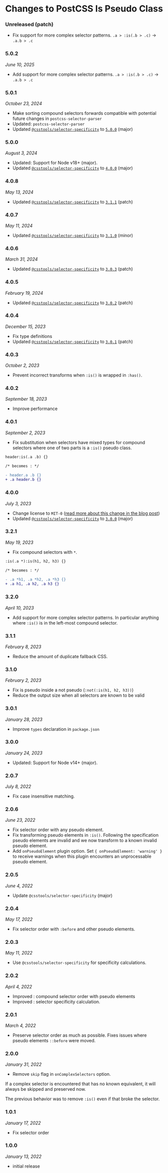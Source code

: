 # Changes to PostCSS Is Pseudo Class

### Unreleased (patch)

- Fix support for more complex selector patterns. `.a > :is(.b > .c)` -> `.a.b > .c`

### 5.0.2

_June 10, 2025_

- Add support for more complex selector patterns. `.a > :is(.b > .c)` -> `.a.b > .c`

### 5.0.1

_October 23, 2024_

- Make sorting compound selectors forwards compatible with potential future changes in `postcss-selector-parser`
- Updated: `postcss-selector-parser`
- Updated [`@csstools/selector-specificity`](https://github.com/csstools/postcss-plugins/tree/main/packages/selector-specificity) to [`5.0.0`](https://github.com/csstools/postcss-plugins/tree/main/packages/selector-specificity/CHANGELOG.md#500) (major)

### 5.0.0

_August 3, 2024_

- Updated: Support for Node v18+ (major).
- Updated [`@csstools/selector-specificity`](https://github.com/csstools/postcss-plugins/tree/main/packages/selector-specificity) to [`4.0.0`](https://github.com/csstools/postcss-plugins/tree/main/packages/selector-specificity/CHANGELOG.md#400) (major)

### 4.0.8

_May 13, 2024_

- Updated [`@csstools/selector-specificity`](https://github.com/csstools/postcss-plugins/tree/main/packages/selector-specificity) to [`3.1.1`](https://github.com/csstools/postcss-plugins/tree/main/packages/selector-specificity/CHANGELOG.md#311) (patch)

### 4.0.7

_May 11, 2024_

- Updated [`@csstools/selector-specificity`](https://github.com/csstools/postcss-plugins/tree/main/packages/selector-specificity) to [`3.1.0`](https://github.com/csstools/postcss-plugins/tree/main/packages/selector-specificity/CHANGELOG.md#310) (minor)

### 4.0.6

_March 31, 2024_

- Updated [`@csstools/selector-specificity`](https://github.com/csstools/postcss-plugins/tree/main/packages/selector-specificity) to [`3.0.3`](https://github.com/csstools/postcss-plugins/tree/main/packages/selector-specificity/CHANGELOG.md#303) (patch)

### 4.0.5

_February 19, 2024_

- Updated [`@csstools/selector-specificity`](https://github.com/csstools/postcss-plugins/tree/main/packages/selector-specificity) to [`3.0.2`](https://github.com/csstools/postcss-plugins/tree/main/packages/selector-specificity/CHANGELOG.md#302) (patch)

### 4.0.4

_December 15, 2023_

- Fix type definitions
- Updated [`@csstools/selector-specificity`](https://github.com/csstools/postcss-plugins/tree/main/packages/selector-specificity) to [`3.0.1`](https://github.com/csstools/postcss-plugins/tree/main/packages/selector-specificity/CHANGELOG.md#301) (patch)

### 4.0.3

_October 2, 2023_

- Prevent incorrect transforms when `:is()` is wrapped in `:has()`.

### 4.0.2

_September 18, 2023_

- Improve performance

### 4.0.1

_September 2, 2023_

- Fix substitution when selectors have mixed types for compound selectors where one of two parts is a `:is()` pseudo class.

```diff
header:is(.a .b) {}

/* becomes : */

- header.a .b {}
+ .a header.b {}
```

### 4.0.0

_July 3, 2023_

- Change license to `MIT-0` ([read more about this change in the blog post](https://preset-env.cssdb.org/blog/license-change/))
- Updated [`@csstools/selector-specificity`](https://github.com/csstools/postcss-plugins/tree/main/packages/selector-specificity) to [`3.0.0`](https://github.com/csstools/postcss-plugins/tree/main/packages/selector-specificity/CHANGELOG.md#300) (major)

### 3.2.1

_May 19, 2023_

- Fix compound selectors with `*`.

```diff
:is(.a *):is(h1, h2, h3) {}

/* becomes : */

- .a *h1, .a *h2, .a *h3 {}
+ .a h1, .a h2, .a h3 {}
```

### 3.2.0

_April 10, 2023_

- Add support for more complex selector patterns. In particular anything where `:is()` is in the left-most compound selector.

### 3.1.1

_February 8, 2023_

- Reduce the amount of duplicate fallback CSS.

### 3.1.0

_February 2, 2023_

- Fix is pseudo inside a not pseudo (`:not(:is(h1, h2, h3))`)
- Reduce the output size when all selectors are known to be valid

### 3.0.1

_January 28, 2023_

- Improve `types` declaration in `package.json`

### 3.0.0

_January 24, 2023_

- Updated: Support for Node v14+ (major).

### 2.0.7

_July 8, 2022_

- Fix case insensitive matching.

### 2.0.6

_June 23, 2022_

- Fix selector order with any pseudo element.
- Fix transforming pseudo elements in `:is()`. Following the specification pseudo elements are invalid and we now transform to a known invalid pseudo element.
- Add `onPseudoElement` plugin option. Set `{ onPseudoElement: 'warning' }` to receive warnings when this plugin encounters an unprocessable pseudo element.

### 2.0.5

_June 4, 2022_

- Update `@csstools/selector-specificity` (major)

### 2.0.4

_May 17, 2022_

- Fix selector order with `:before` and other pseudo elements.

### 2.0.3

_May 11, 2022_

- Use `@csstools/selector-specificity` for specificity calculations.

### 2.0.2

_April 4, 2022_

- Improved : compound selector order with pseudo elements
- Improved : selector specificity calculation.

### 2.0.1

_March 4, 2022_

- Preserve selector order as much as possible. Fixes issues where pseudo elements `::before` were moved.

### 2.0.0

_January 31, 2022_

- Remove `skip` flag in `onComplexSelectors` option.

If a complex selector is encountered that has no known equivalent, it will always be skipped and preserved now.

The previous behavior was to remove `:is()` even if that broke the selector.

### 1.0.1

_January 17, 2022_

- Fix selector order

### 1.0.0

_January 13, 2022_

- initial release
